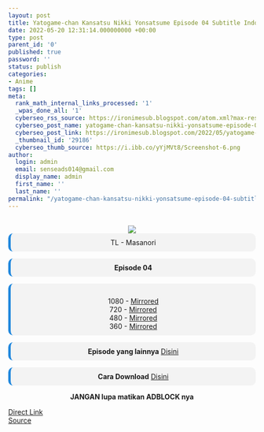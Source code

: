 ```yaml
---
layout: post
title: Yatogame-chan Kansatsu Nikki Yonsatsume Episode 04 Subtitle Indonesia
date: 2022-05-20 12:31:14.000000000 +00:00
type: post
parent_id: '0'
published: true
password: ''
status: publish
categories:
- Anime
tags: []
meta:
  rank_math_internal_links_processed: '1'
  _wpas_done_all: '1'
  cyberseo_rss_source: https://ironimesub.blogspot.com/atom.xml?max-results=150
  cyberseo_post_name: yatogame-chan-kansatsu-nikki-yonsatsume-episode-04-subtitle-indonesia
  cyberseo_post_link: https://ironimesub.blogspot.com/2022/05/yatogame-chan-kansatsu-nikki-yonsatsume_55.html
  _thumbnail_id: '29186'
  cyberseo_thumb_source: https://i.ibb.co/yYjMVt8/Screenshot-6.png
author:
  login: admin
  email: senseads014@gmail.com
  display_name: admin
  first_name: ''
  last_name: ''
permalink: "/yatogame-chan-kansatsu-nikki-yonsatsume-episode-04-subtitle-indonesia/"
---
```


<div style="text-align: center">
<br />
<img src="{{ site.baseurl }}/assets/2022/05/Screenshot-6.png" />
<div style="background-color: #f3f3f3;border-left: 5px solid #2288dd;border-radius: 10px;padding: 10px">
TL - Masanori</div>
<p></p>
<div style="background-color: #f3f3f3;border-left: 5px solid #2288dd;border-radius: 10px;padding: 10px">
<strong>Episode 04</strong> </div>
<p></p>
<div style="background-color: #f3f3f3;border-left: 5px solid #2288dd;border-radius: 10px;padding: 10px">
<br />
1080 - <a href="https://mir.cr/TYUVW6X6">Mirrored</a><br />
720 - <a href="https://mir.cr/1SGBKVFQ">Mirrored</a><br />
480 - <a href="https://mir.cr/7W6NCKCG">Mirrored</a><br />
360 - <a href="https://mir.cr/HO9RAQID">Mirrored</a>
</div>
<p></p>
<div style="background-color: #f3f3f3;border-left: 5px solid #2288dd;border-radius: 10px;padding: 10px">
<strong>Episode yang lainnya</strong> <a href="https://ironimesub.blogspot.com/p/yatogame-chan-kansatsu-nikki-yonsatsume.html">Disini</a>
</div>
<p></p>
<div style="background-color: #f3f3f3;border-left: 5px solid #2288dd;border-radius: 10px;padding: 10px">
<strong>Cara Download</strong> <a href="https://ironimesub.blogspot.com/2022/04/cara-mendownload-di-mirrored.html">Disini</a>
</div>
<p><strong>JANGAN lupa matikan ADBLOCK nya</strong></p>
</div>
<div class="divbtn"> <a href="https://handymansurrender.com/fihup8buzv?key=94550f7ce39444073321dde3b8782f97" class="btn"><i class="fa fa-download"></i> Direct Link</a> <br /><a href="https://ironimesub.blogspot.com/2022/05/yatogame-chan-kansatsu-nikki-yonsatsume_55.html">Source</a> </div>
